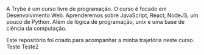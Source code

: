 A Trybe é um curso livre de programação.
O curso é focado em Desenvolvimento Web.
Aprenderemos sobre JavaScript, React, NodeJS, um pouco de Python.
Além de lógica de programação, unix e uma base de ciência da computação.

Este repositório foi criado para acompanhar a minha trajetória neste curso.
Teste
Teste2
